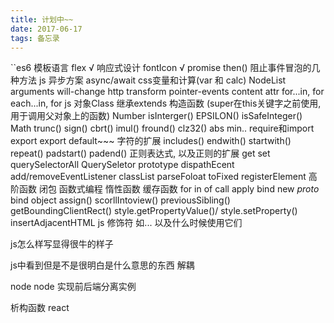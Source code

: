 ```yaml
---
title: 计划中~~
date: 2017-06-17
tags: 备忘录
---
```


<!--more-->
``es6 模板语言
flex √
响应式设计
fontIcon √
promise  then()
阻止事件冒泡的几种方法
js 异步方案 async/await
css变量和计算(var 和 calc)
NodeList arguments
will-change
http
transform
pointer-events
content attr
for...in, for each...in, for 
js 对象Class 继承extends 构造函数 (super在this关键字之前使用,用于调用父对象上的函数)
Number isInterger() EPSILON() isSafeInteger()
Math trunc() sign() cbrt() imul() fround() clz32() abs min..
require和import export  export default~~~
字符的扩展 includes() endwith() startwith() repeat() padstart() padend()
正则表达式, 以及正则的扩展
get set 
querySelectorAll QuerySeletor
prototype
dispathEcent add/removeEventListener
classList
parseFoloat
toFixed
registerElement
高阶函数
闭包
函数式编程
惰性函数
缓存函数
for in of 
call apply bind
new
_proto_
bind
object assign()
scorllIntoview()
previousSibling()
getBoundingClientRect()
style.getPropertyValue()/ style.setProperty()
insertAdjacentHTML
js 修饰符 如... 以及什么时候使用它们

js怎么样写显得很牛的样子

js中看到但是不是很明白是什么意思的东西
	解耦


node 
node 实现前后端分离实例



析构函数 react


